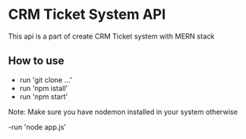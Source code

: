 # CRM Ticket System API
This api is a part of create CRM Ticket system with MERN stack

## How to use

- run 'git clone ...'
- run 'npm istall'
- run 'npm start'

Note: Make sure you have nodemon installed in your system otherwise

-run 'node app.js'